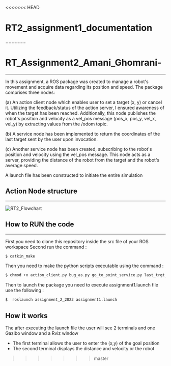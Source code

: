 <<<<<<< HEAD
# RT2_assignment1_documentation
=======
# RT_Assignment2_Amani_Ghomrani-
----------------------
In this assignment, a ROS package was created to manage a robot's movement and acquire data regarding its position and speed. The package comprises three nodes:

(a) An action client node which enables user to set a target (x, y) or cancel it. Utilizing the feedback/status of the action server, I ensured awareness of when the target has been reached. Additionally, this node publishes the robot's position and velocity as a vel_pos message (pos_x, pos_y, vel_x, vel_y) by extracting values from the /odom topic.

(b) A service node has been implemented to return the coordinates of the last target sent by the user upon invocation.

(c) Another service node has been created, subscribing to the robot's position and velocity using the vel_pos message. This node acts as a server, providing the distance of the robot from the target and the robot's average speed.

A launch file has been constructed to initiate the entire simulation


## Action Node structure
----------------------

![RT2_Flowchart](https://github.com/AmaniGhm/RT_Assignment2_Amani_Ghomrani-/assets/125284569/87977232-6518-4cdd-a268-e5152991f9dc)


## How to RUN the code
-----------------------------
First you need to clone this repository inside the src file of your ROS workspace
Second run the command : 
```bash
$ catkin_make
```
Then you need to make the python scripts executable using the command :

```bash
$ chmod +x action_client.py bug_as.py go_to_point_service.py last_trgt_coord_service.py position_node.py wall_follow_service.py 
```
Then to launch the package you need to execute assignment1.launch file use the following :

```bash
$  roslaunch assignment_2_2023 assignment1.launch  
```
## How it works
The after executing the launch file the user will see 2 terminals and one Gazibo window and a Rviz window
   - The first terminal allows the user to enter the (x,y) of the goal position
   - The second terminal displays the distance and velocity or the robot
>>>>>>> master
